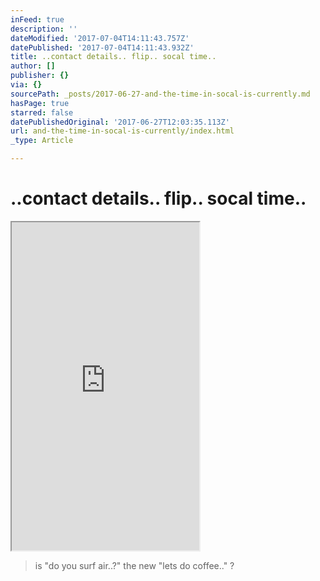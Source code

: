 ```yaml
---
inFeed: true
description: ''
dateModified: '2017-07-04T14:11:43.757Z'
datePublished: '2017-07-04T14:11:43.932Z'
title: ..contact details.. flip.. socal time..
author: []
publisher: {}
via: {}
sourcePath: _posts/2017-06-27-and-the-time-in-socal-is-currently.md
hasPage: true
starred: false
datePublishedOriginal: '2017-06-27T12:03:35.113Z'
url: and-the-time-in-socal-is-currently/index.html
_type: Article

---
```

# ..contact details.. flip.. socal time..

<iframe src="https://the-grid.github.io/ed-userhtml/?g=eJydVk1z2zYQPVu_AkOPa3vGpCgqihPKUpMeckpPPfWUAYEViZoEWACSbHX637sASUlkJLmJNZYILPbj7b5d4snY1xKWo2hVijpkSloqJGjyz4iQcAvZs7BhDdrUwKzYQEomcRzPnbBSuzMSdXr_xOboKlOag05JXL8Qo0rByTVjbD76F2WDmNJCbTAyv4u2HghBo4MzUf8Mwri66mBYTaVZKV2lRCtLLfx5N_kQc8jv5-6Uw3PpCCEe2mUrF6WIaRDuA0aqcYG_GWXPLtyt4LZIyTTGjKBOASIvLK5nft2ZaLH1oAkrlMRMRu_NfPQ96tBXOiW1BgN6A-GUuwIccA_0e_k4qewL0KVkoK3edHxC6y2VWnUKGkrqiNRmZJDDDrtbryiDcCOMyEQp7GtKCsE5yA7hxSMe3WUjF6XHEdMM6b224GCqGiHjQwkr6598JglpmiHUlIu1SUkycyV3Av9VU86FzH2vzJutPlncTp8vZHTIj0uMizbXai15Sta6vCusrU06Hm-32yjLBM0ipqqxUUzQshoLyoFlLKplfk9i_EgVaqiBWox9FwrJ4QWjbGowzP3FTvgfzfZWq10S9oFec_xjsyOqkEjSCly0K1yFRuzcRIpmUKFhLkxdUqyikCX2aJiVij3P-yZ1ntG75MMDmb7D_8cHJPBHFxRTpdJHHhv7K1qJEg2GtK5LCM2rsVA9kN_Q_PPvlP3h11_wJCrsi4y1xyHpZ8CAFrN201pVpd2ZhkqP8c38HOngBZEWlKut67cJVPvvGIGT6-l06ufBufrdhZert5efrt1B_byo41FYqly58pxvnyQ-xv2xWbTtMEn6s7Nb_xj7_9Z8J3K5SU7yfx-qFbY8UGnbusxUyY_4MGFJkszOlsYBmh3jccNBN5birna0xGhSwkBa0D9DrSOuJ47p-66tz6Z6T7LHH43uMKxI0g6nXsBUY5Ldru-xrlJdXDR1APwlhJBhEt2e94nTSWnaBC2VhFbVTWIL_Ce1mwtEX_f9ZPIueXxbl_rLzU85jpgbM1711FvOvRt8Kdp7gC_Efuyjgadxe5F7yjQZ4w8XG8JKaswi6N85AoJPas0KY6m2i8AWwkT-5FdhbGRVnpdwd-vzcHs_D5boYGgNrx9-fyBxs7XdR4mpqexEbt4GS_9CwUhR0GqPUf17Q46VBzsDQdNxwfKJkkLDahEct7HdCosE9I3svQUEUeaAOL9lJZVo9lMbBV0eeUc39fKvtbGkAmOEvEWCukGBuSK2AJJrwaOoyS3lyF35aT8xnsb12VjdIAuOHe0f24fu50jRM6FJu1hp96IymvVh7kBYLI9hhYBsLfNIgh17vRBnIMING81wk_yKqPM1zWEB8hcrKtgh5RafK9CC0Zvky1dlvn2WOZRgguY-sQhm8U3Q3iQWwWQWB8Rba95DiwDXBmiFGgahNZ4OkP4DndXqbw" height="525" style=""></iframe>

> is "do you surf air..?" the new "lets do coffee.." ?